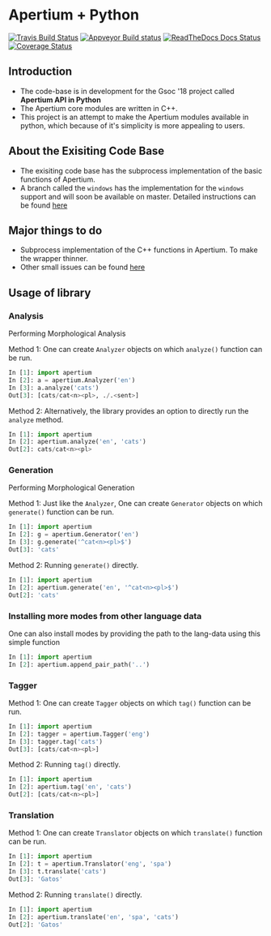 # Apertium + Python

[![Travis Build Status](https://travis-ci.com/apertium/apertium-python.svg?branch=master)](https://travis-ci.com/apertium/apertium-python)
[![Appveyor Build status](https://ci.appveyor.com/api/projects/status/sesdinoy4cw2p1tk/branch/master?svg=true)](https://ci.appveyor.com/project/sushain97/apertium-python/branch/master)
[![ReadTheDocs Docs Status](https://readthedocs.org/projects/apertium-python/badge)](https://readthedocs.org/projects/apertium-python)
[![Coverage Status](https://coveralls.io/repos/github/apertium/apertium-python/badge.svg?branch=master)](https://coveralls.io/github/apertium/apertium-python?branch=master)

## Introduction
- The code-base is in development for the Gsoc '18 project called **Apertium API in Python**
- The Apertium core modules are written in C++.
- This project is an attempt to make the Apertium modules available in python, which because of it's simplicity is more appealing to users.

## About the Exisiting Code Base
- The exisiting code base has the subprocess implementation of the basic functions of Apertium. 
- A branch called the ```windows``` has the implementation for the ```windows``` support and will soon be available on master. Detailed instructions can be found [here](https://gist.github.com/arghyatiger/c8aab476022158f4bdb3dbe45308cdb4)

## Major things to do
- Subprocess implementation of the C++ functions in Apertium. To make the wrapper thinner.
- Other small issues can be found [here](https://github.com/apertium/apertium-python/issues)

## Usage of library

### Analysis
Performing Morphological Analysis

Method 1: One can create ```Analyzer``` objects on which ```analyze()``` function can be run.
```python
In [1]: import apertium
In [2]: a = apertium.Analyzer('en')
In [3]: a.analyze('cats')
Out[3]: [cats/cat<n><pl>, ./.<sent>]
```
Method 2: Alternatively, the library provides an option to directly run the ```analyze``` method.
```python
In [1]: import apertium
In [2]: apertium.analyze('en', 'cats')
Out[2]: cats/cat<n><pl>
```

### Generation
Performing Morphological Generation

Method 1:  Just like the ```Analyzer```, One can create ```Generator``` objects on which ```generate()``` function can be run.
```python 
In [1]: import apertium
In [2]: g = apertium.Generator('en')
In [3]: g.generate('^cat<n><pl>$')
Out[3]: 'cats'
```
Method 2: Running ```generate()``` directly.
```python 
In [1]: import apertium
In [2]: apertium.generate('en', '^cat<n><pl>$')
Out[2]: 'cats'
```

### Installing more modes from other language data
One can also install modes by providing the path to the lang-data using this simple function
```python
In [1]: import apertium
In [2]: apertium.append_pair_path('..')
```

### Tagger
Method 1:  One can create ```Tagger``` objects on which ```tag()``` function can be run.
```python
In [1]: import apertium
In [2]: tagger = apertium.Tagger('eng')
In [3]: tagger.tag('cats')
Out[3]: [cats/cat<n><pl>]
```
Method 2: Running ```tag()``` directly.
```python
In [1]: import apertium
In [2]: apertium.tag('en', 'cats')
Out[2]: [cats/cat<n><pl>]
```

### Translation
Method 1:  One can create ```Translator``` objects on which ```translate()``` function can be run.
```python
In [1]: import apertium
In [2]: t = apertium.Translator('eng', 'spa')
In [3]: t.translate('cats')
Out[3]: 'Gatos'
```
Method 2: Running ```translate()``` directly.
```python
In [1]: import apertium
In [2]: apertium.translate('en', 'spa', 'cats')
Out[2]: 'Gatos'
```